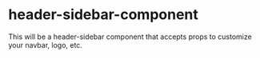 ﻿# header-sidebar-component
This will be a header-sidebar component that accepts props to customize your navbar, logo, etc.
